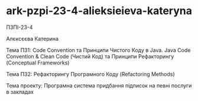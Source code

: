 # ark-pzpi-23-4-alieksieieva-kateryna

ПЗПІ-23-4

Алєксєєва Катерина

Тема ПЗ1: Code Convention та Принципи Чистого Коду в Java. Java Code Convention & Clean Code (Чистий Код) та Принципи Рефакторингу (Conceptual Frameworks)

Тема ПЗ2: Рефакторингу Програмного Коду (Refactoring Methods)

Тема проекту: Програмна система придбання підписок на певні послуги в закладах
